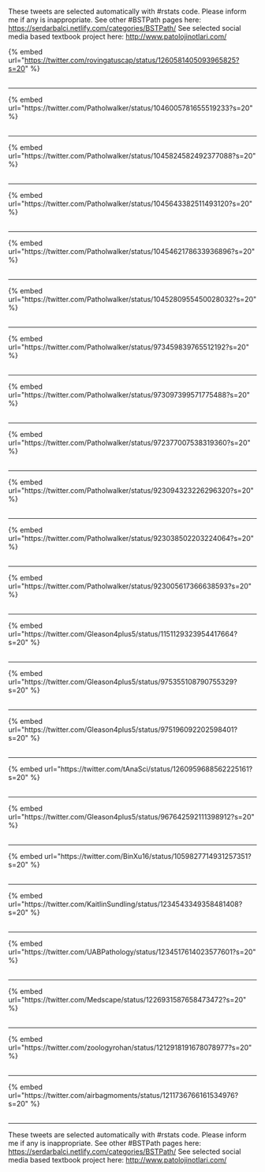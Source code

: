 

These tweets are selected automatically with #rstats code. Please inform me if any is inappropriate.
See other #BSTPath pages here: https://serdarbalci.netlify.com/categories/BSTPath/ 
See selected social media based textbook project here: http://www.patolojinotlari.com/

{% embed url="https://twitter.com/rovingatuscap/status/1260581405093965825?s=20" %}<br>
<br>
<hr>
{% embed url="https://twitter.com/Patholwalker/status/1046005781655519233?s=20" %}<br>
<br>
<hr>
{% embed url="https://twitter.com/Patholwalker/status/1045824582492377088?s=20" %}<br>
<br>
<hr>
{% embed url="https://twitter.com/Patholwalker/status/1045643382511493120?s=20" %}<br>
<br>
<hr>
{% embed url="https://twitter.com/Patholwalker/status/1045462178633936896?s=20" %}<br>
<br>
<hr>
{% embed url="https://twitter.com/Patholwalker/status/1045280955450028032?s=20" %}<br>
<br>
<hr>
{% embed url="https://twitter.com/Patholwalker/status/973459839765512192?s=20" %}<br>
<br>
<hr>
{% embed url="https://twitter.com/Patholwalker/status/973097399571775488?s=20" %}<br>
<br>
<hr>
{% embed url="https://twitter.com/Patholwalker/status/972377007538319360?s=20" %}<br>
<br>
<hr>
{% embed url="https://twitter.com/Patholwalker/status/923094323226296320?s=20" %}<br>
<br>
<hr>
{% embed url="https://twitter.com/Patholwalker/status/923038502203224064?s=20" %}<br>
<br>
<hr>
{% embed url="https://twitter.com/Patholwalker/status/923005617366638593?s=20" %}<br>
<br>
<hr>
{% embed url="https://twitter.com/Gleason4plus5/status/1151129323954417664?s=20" %}<br>
<br>
<hr>
{% embed url="https://twitter.com/Gleason4plus5/status/975355108790755329?s=20" %}<br>
<br>
<hr>
{% embed url="https://twitter.com/Gleason4plus5/status/975196092202598401?s=20" %}<br>
<br>
<hr>
{% embed url="https://twitter.com/tAnaSci/status/1260959688562225161?s=20" %}<br>
<br>
<hr>
{% embed url="https://twitter.com/Gleason4plus5/status/967642592111398912?s=20" %}<br>
<br>
<hr>
{% embed url="https://twitter.com/BinXu16/status/1059827714931257351?s=20" %}<br>
<br>
<hr>
{% embed url="https://twitter.com/KaitlinSundling/status/1234543349358481408?s=20" %}<br>
<br>
<hr>
{% embed url="https://twitter.com/UABPathology/status/1234517614023577601?s=20" %}<br>
<br>
<hr>
{% embed url="https://twitter.com/Medscape/status/1226931587658473472?s=20" %}<br>
<br>
<hr>
{% embed url="https://twitter.com/zoologyrohan/status/1212918191678078977?s=20" %}<br>
<br>
<hr>
{% embed url="https://twitter.com/airbagmoments/status/1211736766161534976?s=20" %}<br>
<br>
<hr>


These tweets are selected automatically with #rstats code. Please inform me if any is inappropriate.
See other #BSTPath pages here: https://serdarbalci.netlify.com/categories/BSTPath/ 
See selected social media based textbook project here: http://www.patolojinotlari.com/
